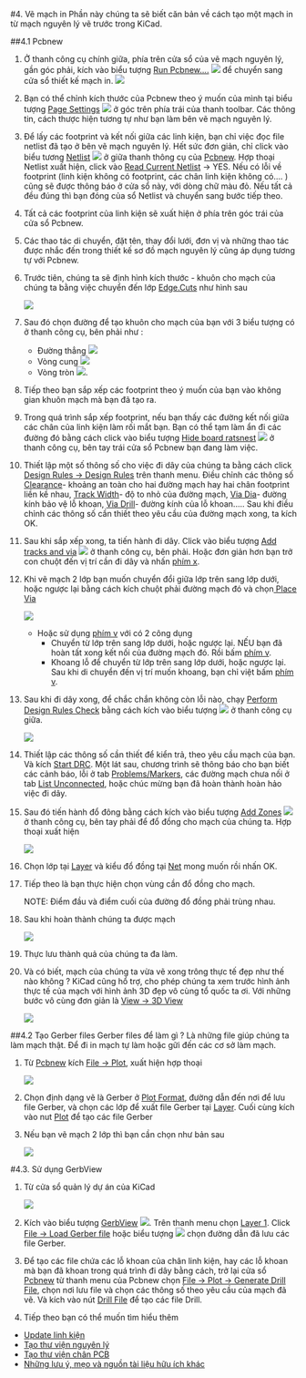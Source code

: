 #4. Vẽ mạch in
Phần này chúng ta sẽ biết căn bản về cách tạo một mạch in từ mạch nguyên lý vẽ trước trong KiCad.

##4.1 Pcbnew
1. Ở thanh công cụ chính giữa, phía trên cửa sổ của vẽ mạch nguyên lý, gần góc phải, kích vào biểu tượng [Run Pcbnew....](pcb.md) ![](images/icons/pcbnew.png) để chuyển sang cửa sổ thiết kế mạch in.
![](images/Pcbnew_window.png)

2. Bạn có thể chỉnh kích thước của Pcbnew theo ý muốn của mình tại biểu tượng [Page Settings](images/icons/sheetset.png) ![](images/icons/sheetset.png) ở góc trên phía trái của thanh toolbar. Các thông tin, cách thược hiện tương tự như bạn làm bên vẽ mạch nguyên lý.

3. Để lấy các footprint và kết nối giữa các linh kiện, bạn chỉ việc đọc file netlist đã tạo ở bên vẽ mạch nguyên lý. Hết sức đơn giản, chỉ click vào biểu tương [Netlist](images/icons/netlist.png) ![](images/icons/netlist.png) ở giữa thanh thông cụ của [Pcbnew](images/Pcbnew_window.png). Hợp thoại Netlist xuất hiện, click vào [Read Current Netlist](images/icons/netlist.png) → YES. 
Nếu có lỗi về footprint (linh kiện không có footprint, các chân linh kiện không có.... ) cũng sẽ được thông báo ở cửa sổ này, với dòng chữ màu đỏ. Nếu tất cả đều đúng thì bạn đóng của sổ Netlist và chuyển sang bước tiếp theo.

4. Tất cả các footprint của linh kiện sẽ xuất hiện ở phía trên góc trái của cửa sổ Pcbnew.

5. Các thao tác di chuyển, đặt tên, thay đổi lưới, đơn vị và những thao tác được nhắc đến trong thiết kế sơ đồ mạch nguyên lý cũng áp dụng tương tự với Pcbnew.

6. Trước tiên, chúng ta sẽ định hình kích thước - khuôn cho mạch của chúng ta bằng việc chuyển đến lớp [Edge.Cuts](images/select_top_copper.png) như hình sau 

    ![](images/select_top_copper.png)

7. Sau đó chọn đường để tạo khuôn cho mạch của bạn với 3 biểu tượng có ở thanh công cụ, bên phải như : 
    - Đường thẳng ![](images/icons/add_dashed_line.png)
    - Vòng cung ![](images/icons/add_arc.png)
    - Vòng tròn ![](images/icons/add_circle.png).

8. Tiếp theo bạn sắp xếp các footprint theo ý muốn của bạn vào không gian khuôn mạch mà bạn đã tạo ra.

9. Trong quá trình sắp xếp footprint, nếu bạn thấy các đường kết nối giữa các chân của linh kiện làm rối mắt bạn. Bạn có thể tạm làm ẩn đi các đường đó bằng cách click vào biểu tượng [Hide board ratsnest](images/icons/general_ratsnest.png) ![](images/icons/general_ratsnest.png) ở thanh công cụ, bên tay trái cửa sổ Pcbnew bạn đang làm việc.

10. Thiết lập một số thông số cho việc đi dây của chúng ta bằng cách click [Design Rules → Design Rules](pcb.md) trên thanh menu.
Điều chỉnh các thông số [Clearance](pcb.md)- khoảng an toàn cho hai đường mạch hay hai chân footprint liền kề nhau, [Track Width](pcb.md)- độ to nhỏ của đường mạch, [Via Dia](pcb.md)- đường kính bảo vệ lỗ khoan, [Via Drill](pcb.md)- đường kính của lỗ khoan.....
Sau khi điều chỉnh các thông số cần thiết theo yêu cầu của đường mạch xong, ta kích OK.

11. Sau khi sắp xếp xong, ta tiến hành đi dây. Click vào biểu tượng [Add tracks and via](images/icons/add_tracks.png) ![](images/icons/add_tracks.png) ở thanh công cụ, bên phải. Hoặc đơn giản hơn bạn trở con chuột đến vị trí cần đi dây và nhấn [phím x](pcb.md).

12. Khi vẽ mạch 2 lớp bạn muốn chuyển đổi giữa lớp trên sang lớp dưới, hoặc ngược lại bằng cách kích chuột phải đường mạch đó và chọn[ Place Via](images/place_a_via.png)

    ![](images/place_a_via.png)

    + Hoặc sử dụng [phím v](pcb.md) với có 2 công dụng
        - Chuyển từ lớp trên sang lớp dưới, hoặc ngược lại. NẾU bạn đã hoàn tất xong kết nối của đường mạch đó. Rồi bấm [phím v](pcb.md).
        - Khoang lỗ để chuyển từ lớp trên sang lớp dưới, hoặc ngược lại. Sau khi di chuyển đến vị trí muốn khoang, bạn chỉ việt bấm [phím v](pcb.md).


13. Sau khi đi dây xong, để chắc chắn không còn lỗi nào, chạy [Perform Design Rules Check](images/icons/drc.png) bằng cách kích vào biểu tượng ![](images/icons/drc.png) ở thanh công cụ giữa.

    ![](images/drc_check.png)


14. Thiết lập các thông số cần thiết để kiển trả, theo yêu cầu mạch của bạn. Và kích [Start DRC](pcb.md). Một lát sau, chương trình sẽ thông báo cho bạn biết các cảnh báo, lỗi ở tab [Problems/Markers](pcb.md), các đường mạch chưa nối ở tab [List Unconnected](pcb.md), hoặc chúc mừng bạn đã hoàn thành hoàn hảo việc đi dây.


15. Sau đó tiến hành đổ đông bằng cách kích vào biểu tượng [Add Zones](images/icons/add_zone.png) ![](images/icons/add_zone.png) ở thanh công cụ, bên tay phải để đổ đồng cho mạch của chúng ta. Hợp thoại xuất hiện 

    ![](images/copper_zone.png)

16. Chọn lớp tại [Layer](pcb.md) và kiểu đổ đồng tại [Net](pcb.md) mong muốn rồi nhấn OK.

17. Tiếp theo là bạn thực hiện chọn vùng cần đổ đồng cho mạch. 
    
    NOTE: Điểm đầu và điểm cuối của đường đổ đồng phải trùng nhau.

18. Sau khi hoàn thành chúng ta được mạch

    ![](images/gsik_tutorial1_100.png)

19. Thực lưu thành quả của chúng ta đa làm.

20. Và có biết, mạch của chúng ta vừa vẽ xong trông thực tế đẹp như thế nào không ? KiCad cũng hổ trợ, cho phép chúng ta xem trước hình ảnh thực tế của mạch với hình ảnh 3D đẹp vô cùng tổ quốc ta ơi. Với những bước vô cùng đơn giản là [View → 3D View](images/pcbnew_3d_viewer.png)

    ![](images/pcbnew_3d_viewer.png)


##4.2 Tạo Gerber files
Gerber files để làm gì ? Là những file giúp chúng ta làm mạch thật. Để đi in mạch tự làm hoặc gữi đến các cơ sở làm mạch.

1. Từ [Pcbnew](images/Pcbnew_window.png) kích [File → Plot](pcb.md), xuất hiện hợp thoại

    ![](images/gerber_file.png)

2. Chọn định dạng vẽ là Gerber ở [Plot Format](images/gerber_file.png), đường dẫn đến nơi để lưu file Gerber, và chọn các lớp để xuất file Gerber tại [Layer](images/gerber_file.png). Cuối cùng kích vào nut [Plot](images/gerber_file.png) để tạo các file Gerber

3. Nếu bạn vẽ mạch 2 lớp thì bạn cần chọn như bản sau

    ![](images/gerber_2layer.png)


#4.3. Sử dụng GerbView

1. Từ cửa sổ quản lý dự án của KiCad

    ![](images/kicad_main_window.png)

2. Kích vào biểu tượng [GerbView](images/icons/gerbview.png) ![](images/icons/gerbview.png). Trên thanh menu chọn [Layer 1](images/gerberview_drop_top.png). Click [File → Load Gerber file](images/icons/gerbview.png) hoặc biểu tượng ![](images/icons/gerbview.png) chọn đường dẫn đã lưu các file Gerber.

3. Để tạo các file chứa các lỗ khoan của chân linh kiện, hay các lỗ khoan mà bạn đã khoan trong quá trình đi dây bằng cách, trở lại cửa sổ [Pcbnew](images/Pcbnew_window.png) từ thanh menu của Pcbnew chọn [File → Plot → Generate Drill File](images/gerberview_drop_top.png), chọn nơi lưu file và chọn các thông số theo yêu cầu của mạch đã vẽ. Và kích vào nút [Drill File](images/gerberview_drop_top.png) để tạo các file Drill.

4. Tiếp theo bạn có thể muốn tìm hiểu thêm
 - [Update linh kiện](annotation.md)
 - [Tạo thư viện nguyên lý](schematic-library.md)
 - [Tạo thư viện chân PCB](pcb-library.md)
 - [Những lưu ý, mẹo và nguồn tài liệu hữu ích khác](tips-and-tricks.md)

